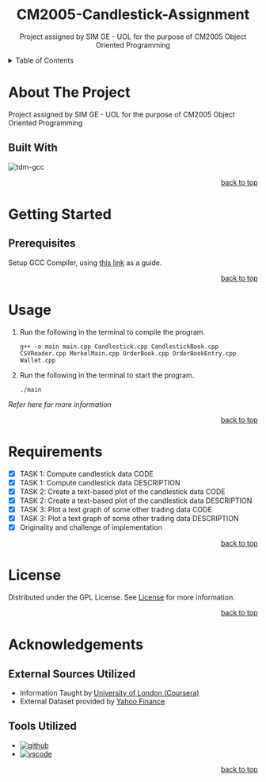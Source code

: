 <!-- To easily change the links embedded, replace all `https://github.com/Zolice/CM2005-Candlestick-Assignment` with your GitHub Repository -->
<!-- Change the names and content inside this document before committing. -->


<div id="top" align="center">

  <h1 align="center">CM2005-Candlestick-Assignment</h1>

  <p align="center">
    Project assigned by SIM GE - UOL for the purpose of CM2005 Object Oriented Programming
  </p>
</div>

<!-- TABLE OF CONTENTS -->
<details>
  <summary>Table of Contents</summary>
  <ol>
    <li>
      <a href="#about-the-project">About The Project</a>
      <ul>
        <li><a href="#built-with">Built With</a></li>
      </ul>
    </li>
    <li>
      <a href="#getting-started">Getting Started</a>
      <ul>
        <li><a href="#prerequisites">Prerequisites</a></li>
      </ul>
    </li>
    <li><a href="#usage">Usage</a></li>
    <li><a href="#requirements">Requirements</a></li>
    <li><a href="#license">License</a></li>
    <li><a href="#acknowledgments">Acknowledgments</a></li>
  </ol>
</details>

# About The Project
Project assigned by SIM GE - UOL for the purpose of CM2005 Object Oriented Programming

## Built With
![tdm-gcc](https://img.shields.io/badge/tdmgcc-FFFFFF?style=for-the-badge&logo=tdmgcc&logoColor=000000)

<p align="right"><a href="#top">back to top</a></p>

# Getting Started
## Prerequisites
Setup GCC Compiler, using [this link](https://github.com/danielpinto8zz6/c-cpp-compile-run/blob/HEAD/docs/COMPILER_SETUP.md) as a guide.

<p align="right"><a href="#top">back to top</a></p>

# Usage
1. Run the following in the terminal to compile the program.
   ```
   g++ -o main main.cpp Candlestick.cpp CandlestickBook.cpp CSVReader.cpp MerkelMain.cpp OrderBook.cpp OrderBookEntry.cpp Wallet.cpp
   ```
2. Run the following in the terminal to start the program. 
   ```
   ./main
   ```

_Refer here for more information_

<p align="right"><a href="#top">back to top</a></p>

# Requirements
- [x] TASK 1: Compute candlestick data CODE
- [x] TASK 1: Compute candlestick data DESCRIPTION
- [x] TASK 2: Create a text-based plot of the candlestick data CODE
- [x] TASK 2: Create a text-based plot of the candlestick data DESCRIPTION 
- [x] TASK 3: Plot a text graph of some other trading data CODE
- [x] TASK 3: Plot a text graph of some other trading data DESCRIPTION 
- [x] Originality and challenge of implementation

<p align="right"><a href="#top">back to top</a></p>

# License
Distributed under the GPL License. See <a href="https://github.com/Zolice/CM2005-Candlestick-Assignment/LICENSE">License</a> for more information.

<p align="right"><a href="#top">back to top</a></p>

# Acknowledgements

## External Sources Utilized
- Information Taught by [University of London (Coursera)](https://www.london.ac.uk/)
- External Dataset provided by [Yahoo Finance](https://sg.finance.yahoo.com/)

## Tools Utilized
- <a href="https://github.com/"><img src="https://img.shields.io/badge/GitHub-black?style=for-the-badge&logo=github&logoColor=white" alt="github"></a>
- <a href="https://code.visualstudio.com/"><img src="https://img.shields.io/badge/Visual Studio Code-218bd3?style=for-the-badge&logo=visualstudio&logoColor=white" alt="vscode"></a>

<p align="right"><a href="#top">back to top</a></p>
